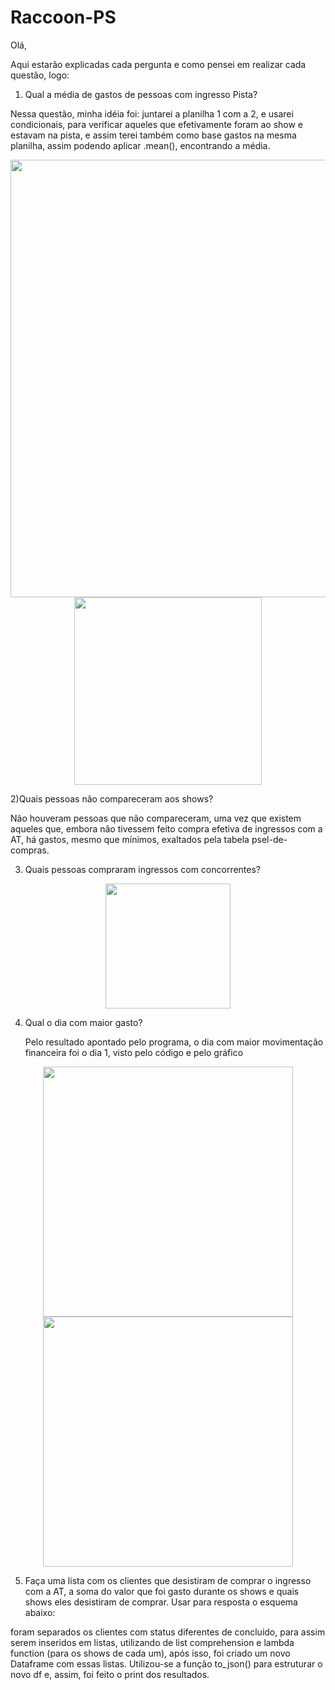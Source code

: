 # Raccoon-PS

Olá,

Aqui estarão explicadas cada pergunta e como pensei em realizar cada questão, logo:


1) Qual a média de gastos de pessoas com ingresso Pista?

  Nessa questão, minha idéia foi: juntarei a planilha 1 com a 2, e usarei condicionais, para verificar aqueles que efetivamente foram ao show e estavam na pista, e assim terei também como base gastos na mesma planilha, assim podendo aplicar .mean(), encontrando a média.


<div align="center">
    <img src="https://user-images.githubusercontent.com/87606621/173205548-6e993980-1ab1-4ab9-abde-5374f931042f.PNG" width="700px" /><br>
    <img src="https://user-images.githubusercontent.com/87606621/173205571-0b0f06c1-cbec-44fc-8cbe-b6bab2928bb0.PNG" width="300px" />
</div>

2)Quais pessoas não compareceram aos shows?

  Não houveram pessoas que não compareceram, uma vez que existem aqueles que, embora não tivessem feito compra efetiva de ingressos com a AT, há gastos, mesmo que mínimos, exaltados pela tabela psel-de-compras.
  
3) Quais pessoas compraram ingressos com concorrentes?
    
<div align="center">
    <img src="https://user-images.githubusercontent.com/87606621/173205839-1fcfb63a-7a9e-4d1b-81d2-795caad98541.PNG" width="200px" />
</div>
    
 4) Qual o dia com maior gasto?

    Pelo resultado apontado pelo programa, o dia com maior movimentação financeira foi o dia 1, visto pelo código e pelo gráfico
    
<div align="center">
    <img src="https://user-images.githubusercontent.com/87606621/172722500-8444e0d1-30af-4e2a-b914-a8319016afc2.PNG" width="400px" /><br>
    <img src="https://user-images.githubusercontent.com/87606621/172722490-5579b256-6418-473f-870e-fdeb27713353.PNG" width="400px" />
</div>

 5) Faça uma lista com os clientes que desistiram de comprar o ingresso com a AT, a soma do valor que foi gasto durante os shows e quais shows eles desistiram de
comprar. Usar para resposta o esquema abaixo:

  foram separados os clientes com status diferentes de concluido, para assim serem inseridos em listas, utilizando de list comprehension e lambda function (para os shows de cada um), após isso, foi criado um novo Dataframe com essas listas. Utilizou-se a função to_json() para estruturar o novo df e, assim, foi feito o print dos resultados.
